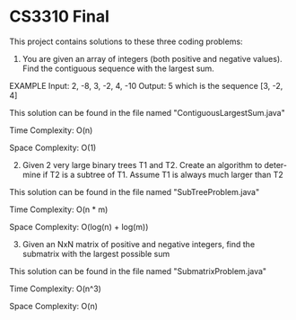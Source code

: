 # CS3310 Final

This project contains solutions to these three coding problems:

1. You are given an array of integers (both positive and negative values). Find the contiguous sequence with the largest sum.

EXAMPLE
Input: 2, -8, 3, -2, 4, -10
Output: 5    which is the sequence [3, -2, 4]

This solution can be found in the file named "ContiguousLargestSum.java"

Time Complexity:  O(n)

Space Complexity: O(1)




2. Given 2 very large binary trees T1 and T2. Create an algorithm to deter-mine if T2 is a subtree of T1. Assume T1 is always much larger than T2

This solution can be found in the file named "SubTreeProblem.java"

Time Complexity:    O(n * m)

Space Complexity:   O(log(n) + log(m))




3. Given an NxN matrix of positive and negative integers, find the submatrix with the largest possible sum

This solution can be found in the file named "SubmatrixProblem.java"

Time Complexity:  O(n^3)

Space Complexity: O(n)

